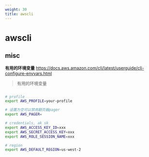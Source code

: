 ```yaml
---
weight: 30
title: awscli
---
```


# awscli

## misc 

**有用的环境变量**
https://docs.aws.amazon.com/cli/latest/userguide/cli-configure-envvars.html

> 有用的环境变量
```bash

# profile
export AWS_PROFILE=your-profile

# 设置为空可以禁用翻页器pager
export AWS_PAGER=

# credentials, ak sk
export AWS_ACCESS_KEY_ID=xxx
export AWS_SECRET_ACCESS_KEY=xxx
export AWS_ROLE_SESSION_NAME=xxx

# region
export AWS_DEFAULT_REGION=us-west-2

```
